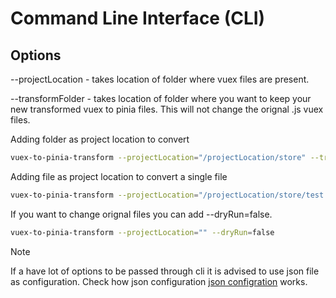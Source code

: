 # Command Line Interface (CLI)

## Options
--projectLocation - takes location of folder where vuex files are present.

--transformFolder - takes location of folder where you want to keep your new transformed vuex to pinia files. This will not change the orignal .js vuex files.

Adding folder as project location to convert
```bash
vuex-to-pinia-transform --projectLocation="/projectLocation/store" --transformFolder="/transformFolder"
```

Adding file as project location to convert a single file
```bash
vuex-to-pinia-transform --projectLocation="/projectLocation/store/test.js" --transformFolder="/transformFolder"
```

If you want to change orignal files you can add --dryRun=false.
```bash
vuex-to-pinia-transform --projectLocation="" --dryRun=false
```

> [!NOTE]
> If a have lot of options to be passed through cli it is advised to use json file as configuration. Check how json configuration [json configration](/docs/vuex-to-pinia-transform/json-configuration.md) works.

